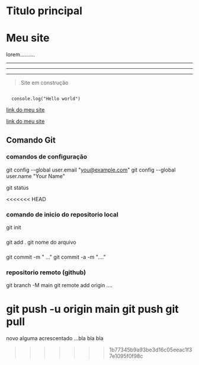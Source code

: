 <h1> Titulo principal</h1>

# Meu site # 

lorem..........

---

___

<hr>

> Site em construção

```JS
 
  console.log("Hello world")
```

[ link do meu site ](https://....)

<a href="">link do meu site</a>


## Comando Git

### comandos de configuração
git config --global user.email "you@example.com"
git config --global user.name "Your Name"



git status

<<<<<<< HEAD
 ### comando de inicio do repositorio local

git init

### 

git add .
git nome do arquivo

### 
git commit -m "  ..."
git commit -a -m "...."

### repositorio remoto (github)

git branch -M main
git remote add origin ....

git push -u origin main
git push
git pull
=======

novo alguma acrescentado ...bla bla bla
>>>>>>> 1b77345b9a93be3d16c05eeac1f37e1095f0f98c
